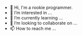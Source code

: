 - 👋 Hi, I'm a rookie programmer.
- 👀 I’m interested in ...
- 🌱 I’m currently learning ...
- 💞️ I’m looking to collaborate on ...
- 📫 How to reach me ...

<!---
0xahu/0xahu is a ✨ special ✨ repository because its `README.md` (this file) appears on your GitHub profile.
You can click the Preview link to take a look at your changes.
--->
